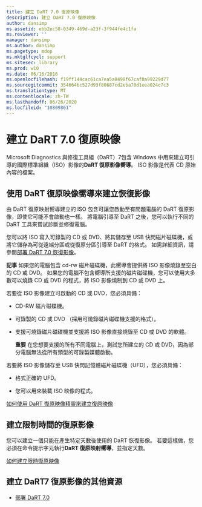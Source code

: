 ```yaml
---
title: 建立 DaRT 7.0 復原映像
description: 建立 DaRT 7.0 復原映像
author: dansimp
ms.assetid: ebb2ec58-0349-469d-a23f-3f944fe4c1fa
ms.reviewer: ''
manager: dansimp
ms.author: dansimp
ms.pagetype: mdop
ms.mktglfcycl: support
ms.sitesec: library
ms.prod: w10
ms.date: 06/16/2016
ms.openlocfilehash: f19ff144cac61ca7ea5a8498f67caf8a99229d77
ms.sourcegitcommit: 354664bc527d93f80687cd2eba70d1eea024c7c3
ms.translationtype: MT
ms.contentlocale: zh-TW
ms.lasthandoff: 06/26/2020
ms.locfileid: "10809861"
---
```

# 建立 DaRT 7.0 復原映像


Microsoft Diagnostics 與修復工具組（DaRT）7包含 Windows 中用來建立可引導的國際標準組織（ISO）影像的**DaRT 復原影像嚮導**。 ISO 影像是代表 CD 原始內容的檔案。

## 使用 DaRT 復原映像嚮導來建立恢復影像


由 DaRT 復原映射嚮導建立的 ISO 包含可讓您啟動至有問題電腦的 DaRT 復原影像，即使它可能不會啟動也一樣。 將電腦引導至 DaRT 之後，您可以執行不同的 DaRT 工具來嘗試診斷並修復電腦。

您可以將 ISO 寫入可錄製的 CD 或 DVD、將其儲存至 USB 快閃磁片磁碟機，或將它儲存為可從遠端分區或從復原分區引導至 DaRT 的格式。 如需詳細資訊，請參閱[部署 DaRT 7.0 恢復影像](deploying-the-dart-70-recovery-image-dart-7.md)。

**記事** 如果您的電腦包含 cd-rw 磁片磁碟機，此嚮導會提供將 ISO 影像燒錄至空白的 CD 或 DVD。 如果您的電腦不包含嚮導所支援的磁片磁碟機，您可以使用大多數可以燒錄 CD 或 DVD 的程式，將 ISO 影像燒制到 CD 或 DVD 上。

 

若要從 ISO 影像建立可啟動的 CD 或 DVD，您必須具備：

-   CD-RW 磁片磁碟機。

-   可錄製的 CD 或 DVD （採用可燒錄磁片磁碟機支援的格式）。

-   支援可燒錄磁片磁碟機並支援將 ISO 影像直接燒錄至 CD 或 DVD 的軟體。

    **重要** 在您想要支援的所有不同電腦上，測試您所建立的 CD 或 DVD，因為部分電腦無法從所有類型的可錄製媒體啟動。

     

若要將 ISO 影像儲存至 USB 快閃記憶體磁片磁碟機（UFD），您必須具備：

-   格式正確的 UFD。

-   您可以用來裝載 ISO 映像的程式。

[如何使用 DaRT 復原映像精靈來建立復原映像](how-to-use-the-dart-recovery-image-wizard-to-create-the-recovery-image-dart-7.md)

## 建立限制時間的復原影像


您可以建立一個只能在產生特定天數後使用的 DaRT 恢復影像。 若要這樣做，您必須在命令提示字元執行**DaRT 復原映射嚮導**，並指定天數。

[如何建立限時復原映像](how-to-create-a-time-limited-recovery-image-dart-7.md)

## 建立 DaRT7 復原影像的其他資源


-   [部署 DaRT 7.0](deploying-dart-70-new-ia.md)

 

 





